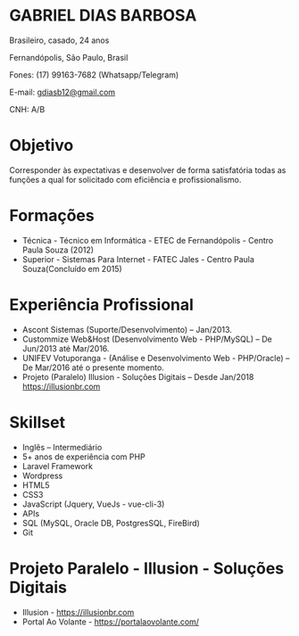 # GABRIEL DIAS BARBOSA
Brasileiro, casado, 24 anos

Fernandópolis, São Paulo, Brasil

Fones: (17) 99163-7682 (Whatsapp/Telegram) 

E-mail: gdiasb12@gmail.com 

CNH: A/B 

# Objetivo
Corresponder às expectativas e desenvolver de forma satisfatória todas as funções a qual for solicitado com eficiência e profissionalismo.

# Formações
- Técnica - Técnico em Informática - ETEC de Fernandópolis - Centro Paula Souza (2012)
- Superior - Sistemas Para Internet - FATEC Jales - Centro Paula Souza(Concluído em 2015)

# Experiência Profissional
- Ascont Sistemas (Suporte/Desenvolvimento) – Jan/2013.
- Custommize Web&Host (Desenvolvimento Web - PHP/MySQL) – De Jun/2013 até Mar/2016.
- UNIFEV Votuporanga - (Análise e Desenvolvimento Web - PHP/Oracle) – De Mar/2016 até o presente momento.
- Projeto (Paralelo) Illusion - Soluções Digitais – Desde Jan/2018 https://illusionbr.com

# Skillset
- Inglês – Intermediário
- 5+ anos de experiência com PHP
- Laravel Framework
- Wordpress
- HTML5
- CSS3
- JavaScript (Jquery, VueJs - vue-cli-3)
- APIs
- SQL (MySQL, Oracle DB, PostgresSQL, FireBird)
- Git

# Projeto Paralelo - Illusion - Soluções Digitais
- Illusion - https://illusionbr.com
- Portal Ao Volante - https://portalaovolante.com/
 
